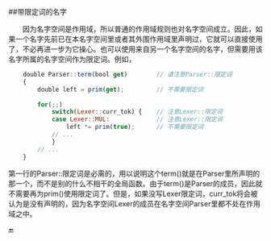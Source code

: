 ##带限定词的名字


&emsp;&emsp;因为名字空间是作用域，所以普通的作用域规则也对名字空间成立。因此，如果一个名字先前已在本名字空间里或者其外围作用域里声明过，它就可以直接使用了，不必再进一步为它操心。也可以使用来自另一个名字空间的名字，但需要用该名字所属的名字空间作为限定词。例如，

```javascript
    double Parser::term(bool get)        // 请注意Parser::限定词
    {
        double left = prim(get);         // 不需要限定词
        
        for(;;)
            switch(Lexer::curr_tok) {    // 注意Lexer::限定词
            case Lexer::MUL:             // 注意Lexer::限定词
                left *= prim(true);      // 不需要限定词
            // ...
            }
        // ...
    }
```

第一行的Parser::限定词是必需的，用以说明这个term()就是在Parser里所声明的那一个，而不是别的什么不相干的全局函数。由于term()是Parser的成员，因此就不需要再为prim()使用限定词了。但是，如果没写Lexer限定词，curr_tok将会被认为是没有声明的，因为名字空间Lexer的成员在名字空间Parser里都不处在作用域之中。


🔚